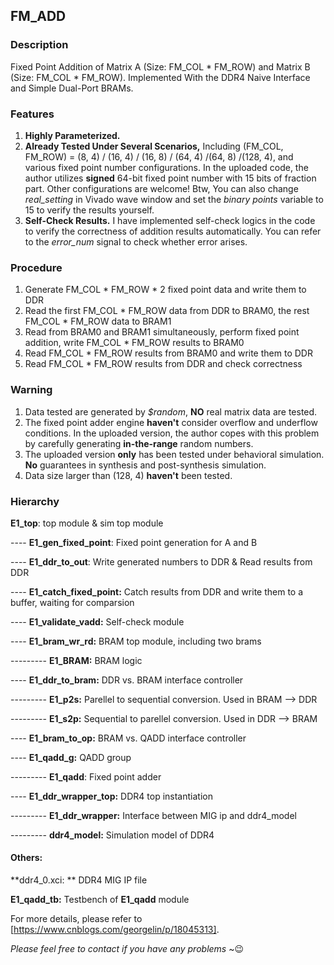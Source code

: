 ## FM_ADD

### **Description** 

Fixed Point Addition of Matrix A (Size: FM_COL * FM_ROW) and Matrix B (Size: FM_COL * FM_ROW). Implemented With the DDR4 Naive Interface and Simple Dual-Port BRAMs. 

### **Features**  

1. **Highly Parameterized.**
2. **Already Tested Under Several Scenarios,** Including (FM_COL, FM_ROW) = (8, 4) / (16, 4) / (16, 8) / (64, 4) /(64, 8) /(128, 4), and various fixed point number configurations. In the uploaded code, the author utilizes **signed** 64-bit fixed point number with 15 bits of fraction part. Other configurations are welcome! Btw, You can also change *real_setting* in Vivado wave window and set the *binary points* variable to 15 to verify the results yourself.
3. **Self-Check Results.** I have implemented self-check logics in the code to verify the correctness of addition results automatically. You can refer to the *error_num* signal to check whether error arises.  



### Procedure

1. Generate FM_COL * FM_ROW * 2 fixed point data and write them to DDR
2. Read the first FM_COL * FM_ROW data from DDR to BRAM0, the rest FM_COL * FM_ROW data to BRAM1
3. Read from BRAM0 and BRAM1 simultaneously, perform fixed point addition, write FM_COL * FM_ROW results to BRAM0
4. Read FM_COL * FM_ROW results from BRAM0 and write them to DDR
5. Read FM_COL * FM_ROW results from DDR and check correctness 



### Warning

1. Data tested are generated by *$random*, **NO** real matrix data are tested.
2. The fixed point adder engine **haven't** consider overflow and underflow conditions. In the uploaded version, the author copes with this problem by carefully generating **in-the-range** random numbers.
3. The uploaded version **only** has been tested under behavioral simulation. **No** guarantees in synthesis and post-synthesis simulation.
4. Data size larger than (128, 4) **haven't** been tested.



### Hierarchy

**E1_top**: top module & sim top module

---- **E1_gen_fixed_point**: Fixed point generation for A and B 

---- **E1_ddr_to_out**: Write generated numbers to DDR & Read results from DDR

---- **E1_catch_fixed_point:** Catch results from DDR and write them to a buffer, waiting for comparsion

---- **E1_validate_vadd:** Self-check module

---- **E1_bram_wr_rd:** BRAM top module, including two brams

--------- **E1_BRAM:** BRAM logic 

---- **E1_ddr_to_bram:** DDR vs. BRAM interface controller

--------- **E1_p2s:** Parellel to sequential conversion. Used in BRAM --> DDR

--------- **E1_s2p:** Sequential to parellel conversion. Used in DDR --> BRAM

---- **E1_bram_to_op:** BRAM vs. QADD interface controller

---- **E1_qadd_g:** QADD group

--------- **E1_qadd**: Fixed point adder

---- **E1_ddr_wrapper_top:** DDR4 top instantiation

--------- **E1_ddr_wrapper:** Interface between MIG ip and ddr4_model

--------- **ddr4_model:** Simulation model of DDR4



#### Others:

**ddr4_0.xci: ** DDR4 MIG IP file

**E1_qadd_tb:** Testbench of **E1_qadd** module


For more details, please refer to [https://www.cnblogs.com/georgelin/p/18045313].

*Please feel free to contact if you have any problems* ~😉

